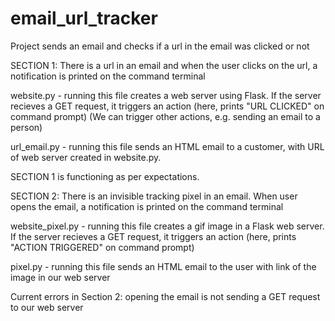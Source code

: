 # email_url_tracker
Project sends an email and checks if a url in the email was clicked or not 

SECTION 1: There is a url in an email and when the user clicks on the url, a notification is printed on the command terminal 

website.py - running this file creates a web server using Flask. If the server recieves a GET request, it triggers an action (here, prints "URL CLICKED" on command 
prompt) (We can trigger other actions, e.g. sending an email to a person) 

url_email.py - running this file sends an HTML email to a customer, with URL of web server created in website.py. 

SECTION 1 is functioning as per expectations. 



SECTION 2: There is an invisible tracking pixel in an email. When user opens the email, a notification is printed on the command terminal 

website_pixel.py - running this file creates a gif image in a Flask web server. If the server recieves a GET request, it triggers an action (here, prints 
"ACTION TRIGGERED" on command prompt) 

pixel.py - running this file sends an HTML email to the user with link of the image in our web server

Current errors in Section 2: opening the email is not sending a GET request to our web server 




